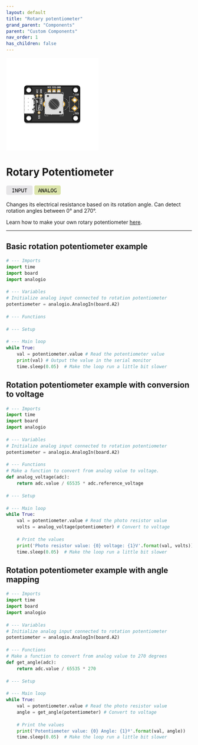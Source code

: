 ```yaml
---
layout: default
title: "Rotary potentiometer"
grand_parent: "Components"
parent: "Custom Components"
nav_order: 1
has_children: false
---
```


<img src="assets/custom-rotation-pot-centered.png" alt="Custom Rotation Potentiometer" width="250"/>

# Rotary Potentiometer
<a href="../../glossary/glossary"><img src="../../glossary/assets/input.png" alt="Input" width="72"/></a> <a href="../../glossary/glossary"><img src="../../glossary/assets/analog.png" alt="Analog" width="72"/></a>

Changes its electrical resistance based on its rotation angle. Can detect rotation angles between 0° and 270°.

Learn how to make your own rotary potentiometer [here](../../tutorials/assembling-custom-components/potentiometer).

---

## Basic rotation potentiometer example
```python
# --- Imports
import time
import board
import analogio

# --- Variables
# Initialize analog input connected to rotation potentiometer
potentiometer = analogio.AnalogIn(board.A2)

# --- Functions

# --- Setup

# --- Main loop
while True:
    val = potentiometer.value # Read the potentiometer value
    print(val) # Output the value in the serial monitor
    time.sleep(0.05)  # Make the loop run a little bit slower
```

## Rotation potentiometer example with conversion to voltage 
```python
# --- Imports
import time
import board
import analogio

# --- Variables
# Initialize analog input connected to rotation potentiometer
potentiometer = analogio.AnalogIn(board.A2)

# --- Functions
# Make a function to convert from analog value to voltage.
def analog_voltage(adc):
    return adc.value / 65535 * adc.reference_voltage

# --- Setup

# --- Main loop
while True:
    val = potentiometer.value # Read the photo resistor value
    volts = analog_voltage(potentiometer) # Convert to voltage

    # Print the values
    print('Photo resistor value: {0} voltage: {1}V'.format(val, volts))
    time.sleep(0.05)  # Make the loop run a little bit slower
```

## Rotation potentiometer example with angle mapping
```python
# --- Imports
import time
import board
import analogio

# --- Variables
# Initialize analog input connected to rotation potentiometer
potentiometer = analogio.AnalogIn(board.A2)

# --- Functions
# Make a function to convert from analog value to 270 degrees
def get_angle(adc):
    return adc.value / 65535 * 270

# --- Setup

# --- Main loop
while True:
    val = potentiometer.value # Read the photo resistor value
    angle = get_angle(potentiometer) # Convert to voltage

    # Print the values
    print('Potentiometer value: {0} Angle: {1}º'.format(val, angle))
    time.sleep(0.05)  # Make the loop run a little bit slower
```

